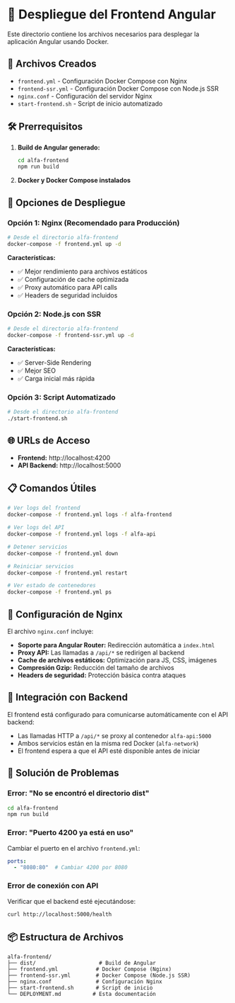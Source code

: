 # 🚀 Despliegue del Frontend Angular

Este directorio contiene los archivos necesarios para desplegar la aplicación Angular usando Docker.

## 📁 Archivos Creados

- `frontend.yml` - Configuración Docker Compose con Nginx
- `frontend-ssr.yml` - Configuración Docker Compose con Node.js SSR
- `nginx.conf` - Configuración del servidor Nginx
- `start-frontend.sh` - Script de inicio automatizado

## 🛠️ Prerrequisitos

1. **Build de Angular generado:**
   ```bash
   cd alfa-frontend
   npm run build
   ```

2. **Docker y Docker Compose instalados**

## 🚀 Opciones de Despliegue

### Opción 1: Nginx (Recomendado para Producción)
```bash
# Desde el directorio alfa-frontend
docker-compose -f frontend.yml up -d
```

**Características:**
- ✅ Mejor rendimiento para archivos estáticos
- ✅ Configuración de cache optimizada
- ✅ Proxy automático para API calls
- ✅ Headers de seguridad incluidos

### Opción 2: Node.js con SSR
```bash
# Desde el directorio alfa-frontend
docker-compose -f frontend-ssr.yml up -d
```

**Características:**
- ✅ Server-Side Rendering
- ✅ Mejor SEO
- ✅ Carga inicial más rápida

### Opción 3: Script Automatizado
```bash
# Desde el directorio alfa-frontend
./start-frontend.sh
```

## 🌐 URLs de Acceso

- **Frontend:** http://localhost:4200
- **API Backend:** http://localhost:5000

## 📋 Comandos Útiles

```bash
# Ver logs del frontend
docker-compose -f frontend.yml logs -f alfa-frontend

# Ver logs del API
docker-compose -f frontend.yml logs -f alfa-api

# Detener servicios
docker-compose -f frontend.yml down

# Reiniciar servicios
docker-compose -f frontend.yml restart

# Ver estado de contenedores
docker-compose -f frontend.yml ps
```

## 🔧 Configuración de Nginx

El archivo `nginx.conf` incluye:

- **Soporte para Angular Router:** Redirección automática a `index.html`
- **Proxy API:** Las llamadas a `/api/*` se redirigen al backend
- **Cache de archivos estáticos:** Optimización para JS, CSS, imágenes
- **Compresión Gzip:** Reducción del tamaño de archivos
- **Headers de seguridad:** Protección básica contra ataques

## 🔗 Integración con Backend

El frontend está configurado para comunicarse automáticamente con el API backend:

- Las llamadas HTTP a `/api/*` se proxy al contenedor `alfa-api:5000`
- Ambos servicios están en la misma red Docker (`alfa-network`)
- El frontend espera a que el API esté disponible antes de iniciar

## 🐛 Solución de Problemas

### Error: "No se encontró el directorio dist"
```bash
cd alfa-frontend
npm run build
```

### Error: "Puerto 4200 ya está en uso"
Cambiar el puerto en el archivo `frontend.yml`:
```yaml
ports:
  - "8080:80"  # Cambiar 4200 por 8080
```

### Error de conexión con API
Verificar que el backend esté ejecutándose:
```bash
curl http://localhost:5000/health
```

## 📦 Estructura de Archivos

```
alfa-frontend/
├── dist/                    # Build de Angular
├── frontend.yml            # Docker Compose (Nginx)
├── frontend-ssr.yml        # Docker Compose (Node.js SSR)
├── nginx.conf              # Configuración Nginx
├── start-frontend.sh       # Script de inicio
└── DEPLOYMENT.md          # Esta documentación
```

